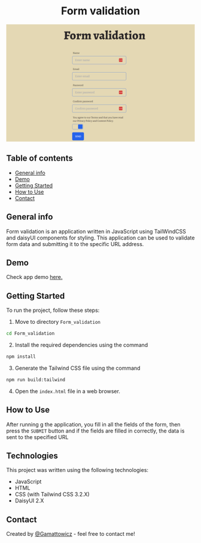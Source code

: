 <div align="center">
<h1 align="center">Form validation</h1></div>

![card_thumbnail](src/images/form_validation_thumbnail.PNG)

## Table of contents

* [General info](#general-info)
* [Demo](#demo)
* [Getting Started](#getting-started)
* [How to Use](#how-to-use)
* [Contact](#contact)

## General info

Form validation is an application written in JavaScript using TailWindCSS and daisyUI components for styling. This application can be used to validate form data and submitting it to the specific URL address.

## Demo

Check app demo [here.](https://formvalidators.netlify.app/)

## Getting Started

To run the project, follow these steps:

1. Move to directory `Form_validation`

```bash
cd Form_validation
```

2. Install the required dependencies using the command

```bash
npm install
```

3. Generate the Tailwind CSS file using the command

```bash
npm run build:tailwind
```

4. Open the `index.html` file in a web browser.

## How to Use

After running g the application, you fill in all the fields of the form, then press the `SUBMIT` button and if the fields are filled in correctly, the data is sent to the specified URL

## Technologies

This project was written using the following technologies:

* JavaScript
* HTML
* CSS (with Tailwind CSS 3.2.X)
* DaisyUI 2.X

## Contact

Created by [@Gamattowicz](https://github.com/Gamattowicz) - feel free to contact me!

